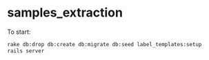 # samples_extraction

To start:
```bash
rake db:drop db:create db:migrate db:seed label_templates:setup
rails server
```
